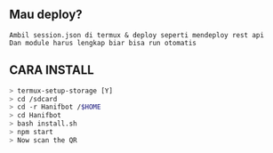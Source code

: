 ## Mau deploy?
```
Ambil session.json di termux & deploy seperti mendeploy rest api
Dan module harus lengkap biar bisa run otomatis

```

## CARA INSTALL

```bash
> termux-setup-storage [Y]
> cd /sdcard
> cd -r Hanifbot /$HOME
> cd Hanifbot
> bash install.sh 
> npm start
> Now scan the QR
```
